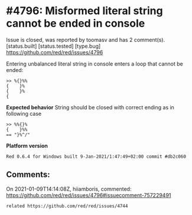 
#4796: Misformed literal string cannot be ended in console
================================================================================
Issue is closed, was reported by toomasv and has 2 comment(s).
[status.built] [status.tested] [type.bug]
<https://github.com/red/red/issues/4796>

Entering unbalanced literal string in console enters a loop that cannot be ended:
```
>> %{}%%
{    }%
{    }%
{
```

**Expected behavior**
String should be closed with correct ending as in following case
```
>> %%{}%
{    }%%
== "}%^/"
```

**Platform version**
```
Red 0.6.4 for Windows built 9-Jan-2021/1:47:49+02:00 commit #db2c060
```



Comments:
--------------------------------------------------------------------------------

On 2021-01-09T14:14:08Z, hiiamboris, commented:
<https://github.com/red/red/issues/4796#issuecomment-757229491>

    related https://github.com/red/red/issues/4744

